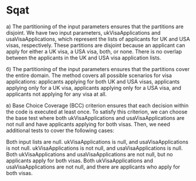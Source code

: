 # Sqat

а) The partitioning of the input parameters ensures that the partitions are disjoint. We have two input parameters, ukVisaApplications and usaVisaApplications, which represent the lists of applicants for UK and USA visas, respectively. These partitions are disjoint because an applicant can apply for either a UK visa, a USA visa, both, or none. There is no overlap between the applicants in the UK and USA visa application lists.

б) The partitioning of the input parameters ensures that the partitions cover the entire domain. The method covers all possible scenarios for visa applications: applicants applying for both UK and USA visas, applicants applying only for a UK visa, applicants applying only for a USA visa, and applicants not applying for any visa at all.

в) Base Choice Coverage (BCC) criterion ensures that each decision within the code is executed at least once. To satisfy this criterion, we can choose the base test where both ukVisaApplications and usaVisaApplications are not null and have applicants applying for both visas. Then, we need additional tests to cover the following cases:

Both input lists are null.
ukVisaApplications is null, and usaVisaApplications is not null.
ukVisaApplications is not null, and usaVisaApplications is null.
Both ukVisaApplications and usaVisaApplications are not null, but no applicants apply for both visas.
Both ukVisaApplications and usaVisaApplications are not null, and there are applicants who apply for both visas.
